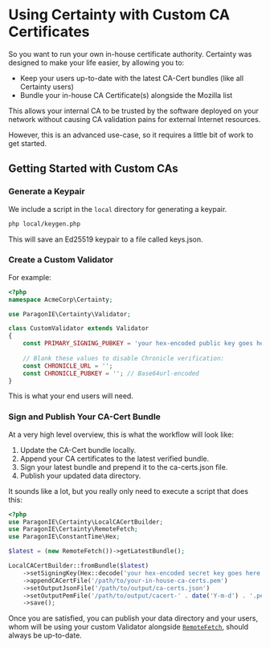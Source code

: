 # Using Certainty with Custom CA Certificates

So you want to run your own in-house certificate authority. Certainty was designed to make
your life easier, by allowing you to:

* Keep your users up-to-date with the latest CA-Cert bundles (like all Certainty users)
* Bundle your in-house CA Certificate(s) alongside the Mozilla list

This allows your internal CA to be trusted by the software deployed on your network without
causing CA validation pains for external Internet resources. 

However, this is an advanced use-case, so it requires a little bit of work to get started.

## Getting Started with Custom CAs

### Generate a Keypair

We include a script in the `local` directory for generating a keypair.

```bash
php local/keygen.php
```

This will save an Ed25519 keypair to a file called keys.json.

### Create a Custom Validator

For example:

```php
<?php
namespace AcmeCorp\Certainty;

use ParagonIE\Certainty\Validator;

class CustomValidator extends Validator
{
    const PRIMARY_SIGNING_PUBKEY = 'your hex-encoded public key goes here';
    
    // Blank these values to disable Chronicle verification:
    const CHRONICLE_URL = '';
    const CHRONICLE_PUBKEY = ''; // Base64url-encoded
}
```

This is what your end users will need.

### Sign and Publish Your CA-Cert Bundle

At a very high level overview, this is what the workflow will look like:

1. Update the CA-Cert bundle locally.
2. Append your CA certificates to the latest verified bundle.
3. Sign your latest bundle and prepend it to the ca-certs.json file.
4. Publish your updated data directory.

It sounds like a lot, but you really only need to execute a script that does this:

```php
<?php
use ParagonIE\Certainty\LocalCACertBuilder;
use ParagonIE\Certainty\RemoteFetch;
use ParagonIE\ConstantTime\Hex;

$latest = (new RemoteFetch())->getLatestBundle();

LocalCACertBuilder::fromBundle($latest)
    ->setSigningKey(Hex::decode('your hex-encoded secret key goes here'))
    ->appendCACertFile('/path/to/your-in-house-ca-certs.pem')
    ->setOutputJsonFile('/path/to/output/ca-certs.json')
    ->setOutputPemFile('/path/to/output/cacert-' . date('Y-m-d') . '.pem')
    ->save();
```

Once you are satisfied, you can publish your data directory and your users, whom will be using
your custom Validator alongside [`RemoteFetch`](RemoteFetch.md), should always be up-to-date.
